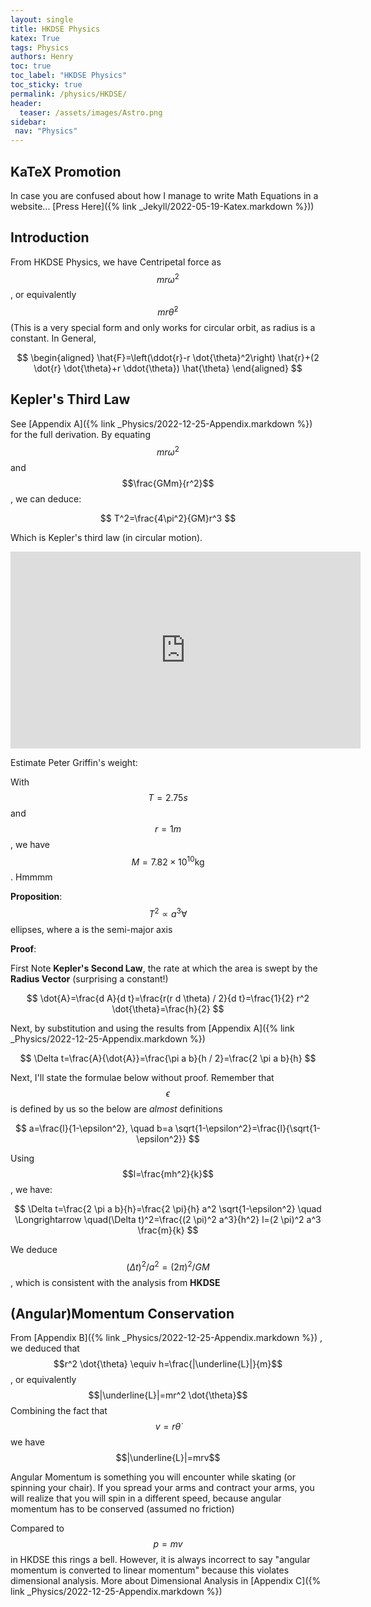 ```yaml
---
layout: single
title: HKDSE Physics
katex: True
tags: Physics
authors: Henry
toc: true
toc_label: "HKDSE Physics"
toc_sticky: true
permalink: /physics/HKDSE/
header:
  teaser: /assets/images/Astro.png
sidebar:
 nav: "Physics"
---
```


## KaTeX Promotion

In case you are confused about how I manage to write Math Equations in a website...
[Press Here]({% link _Jekyll/2022-05-19-Katex.markdown %}))

## Introduction
From HKDSE Physics, we have Centripetal force as $$mr\omega^2$$, or equivalently $$mr \dot{\theta}^2$$ (This is a very special form and only works for circular orbit, as radius is a constant. In General,

$$
\begin{aligned}
\hat{F}=\left(\ddot{r}-r \dot{\theta}^2\right) \hat{r}+(2 \dot{r} \dot{\theta}+r \ddot{\theta}) \hat{\theta}
\end{aligned}
$$

## Kepler's Third Law

See [Appendix A]({% link _Physics/2022-12-25-Appendix.markdown %}) for the full derivation.
By equating $$mr\omega^2$$ and $$\frac{GMm}{r^2}$$, we can deduce:

$$
T^2=\frac{4\pi^2}{GM}r^3
$$

Which is Kepler's third law (in circular motion). 


<iframe width="560" height="315" src="https://www.youtube.com/embed/MFcT4Hsx7VQ" title="YouTube video player" frameborder="0" allow="accelerometer; autoplay; clipboard-write; encrypted-media; gyroscope; picture-in-picture" allowfullscreen></iframe>

Estimate Peter Griffin's weight:

With $$T=2.75s$$ and $$r=1m$$, we have $$M=7.82 \times 10^{10} \text{kg} $$. Hmmmm

**Proposition**: $$T^2 \propto a^3 \forall $$ ellipses, where a is the semi-major axis

**Proof**:

First Note **Kepler's Second Law**, the rate at which the area is swept by the **Radius Vector** (surprising a constant!)

$$
\dot{A}=\frac{d A}{d t}=\frac{r(r d \theta) / 2}{d t}=\frac{1}{2} r^2 \dot{\theta}=\frac{h}{2}
$$

Next, by substitution and using the results from [Appendix A]({% link _Physics/2022-12-25-Appendix.markdown %})


$$
\Delta t=\frac{A}{\dot{A}}=\frac{\pi a b}{h / 2}=\frac{2 \pi a b}{h}
$$

Next, I'll state the formulae below without proof. Remember that $$\epsilon$$ is defined by us so the below are *almost* definitions

$$
a=\frac{l}{1-\epsilon^2}, \quad b=a \sqrt{1-\epsilon^2}=\frac{l}{\sqrt{1-\epsilon^2}}
$$

Using $$l=\frac{mh^2}{k}$$, we have:

$$
\Delta t=\frac{2 \pi a b}{h}=\frac{2 \pi}{h} a^2 \sqrt{1-\epsilon^2} \quad \Longrightarrow \quad(\Delta t)^2=\frac{(2 \pi)^2 a^3}{h^2} l=(2 \pi)^2 a^3 \frac{m}{k}
$$

We deduce $$(\Delta t)^2 / a^2=(2 \pi)^2 / G M$$, which is consistent with the analysis from **HKDSE**

## (Angular)Momentum Conservation

From [Appendix B]({% link _Physics/2022-12-25-Appendix.markdown %}) , we deduced that
$$r^2 \dot{\theta} \equiv h=\frac{|\underline{L}|}{m}$$, or equivalently $$|\underline{L}|=mr^2 \dot{\theta}$$ Combining the fact that $$v=r\dot{\theta}$$ we have $$|\underline{L}|=mrv$$

Angular Momentum is something you will encounter while skating (or spinning your chair). If you spread your arms and contract your arms, you will realize that you will spin in a different speed, because angular momentum has to be conserved (assumed no friction)

Compared to $$p=mv$$ in HKDSE this rings a bell. However, it is always incorrect to say "angular momentum is converted to linear momentum" because this violates dimensional analysis. More about Dimensional Analysis in [Appendix C]({% link _Physics/2022-12-25-Appendix.markdown %})




